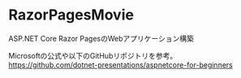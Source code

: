 # RazorPagesMovie
ASP.NET Core Razor PagesのWebアプリケーション構築

Microsoftの公式や以下のGitHubリポジトリを参考。<br>
https://github.com/dotnet-presentations/aspnetcore-for-beginners

